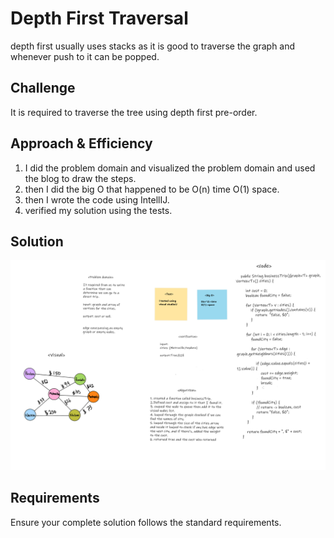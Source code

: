 # Depth First Traversal
<!-- Short summary or background information -->
depth first usually uses stacks as it is good to traverse the graph and whenever push to it can be popped.
## Challenge
<!-- Description of the challenge -->
It is required to traverse the tree using depth first pre-order.

## Approach & Efficiency
<!-- What approach did you take? Why? What is the Big O space/time for this approach? -->
1. I did the problem domain and visualized the problem domain and used the blog to draw the steps.
2. then I did the big O that happened to be  O(n) time O(1) space.
3. then I wrote the code using IntellIJ.
4. verified my solution using the tests.

## Solution
<!-- Embedded whiteboard image -->
![whiteboard](/allReads/code-challenge-37.png)

## Requirements
Ensure your complete solution follows the standard requirements.
